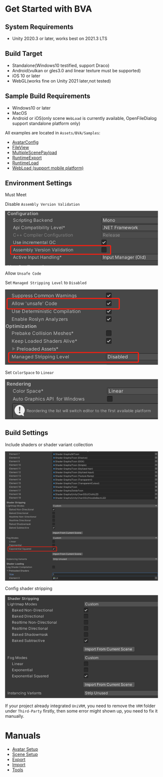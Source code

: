 # Get Started with BVA

## System Requirements 

- Unity 2020.3 or later, works best on 2021.3 LTS

## Build Target

- Standalone(Windows10 testified, support Draco)
- Android(vulkan or gles3.0 and linear texture must be supported)
- iOS 10 or later
- WebGL(works fine on Unity 2021 later,not tested)

## Sample Build Requirements

- Windows10 or later
- MacOS
- Android or iOS(only scene `WebLoad` is currently available, OpenFileDialog support standalone platform only)

All examples are located in `Assets/BVA/Samples`:
- [AvatarConfig](../docs/examples/AvatarConfig.md)
- [FileView](../docs/examples/FileViewer.md)
- [MultipleScenePayload](../docs/examples/MultipleScenePayload.md)
- [RuntimeExport](../docs/examples/RuntimeExport.md)
- [RuntimeLoad](../docs/examples/RuntimeLoad.md)
- [WebLoad (support mobile platform)](../docs/examples/WebLoad.md)

## Environment Settings

Must Meet

Disable `Assembly Version Validation`

![glb](pics/assembly_version_validation.png)

Allow `Unsafe Code`

Set `Managed Stripping Level` to `Disabled`

![glb](pics/managed_stripping_level.png)

Set `ColorSpace` to `Linear`

![glb](pics/color_space_setting.png)

## Build Settings

Include shaders or shader variant collection

![glb](pics/graphics_setting.png)

Config shader stripping

![glb](pics/shader_stripping.png)

If your project already integrated `UniVRM`, you need to remove the `VRM` folder under `Third-Party` firstly, then some error might shown up, you need to fix it manually.


# Manuals

- [Avatar Setup](work/Avatar.md)
- [Scene Setup](work/Scene.md)
- [Export](work/Export.md)
- [Import](work/Import.md)
- [Tools](tools/Tools.md)